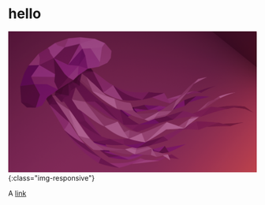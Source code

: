 hello
======

![image title](/assets/images/test.png){:class="img-responsive"}

A [link](https://pigadi-vacation.github.io/studio.md)
